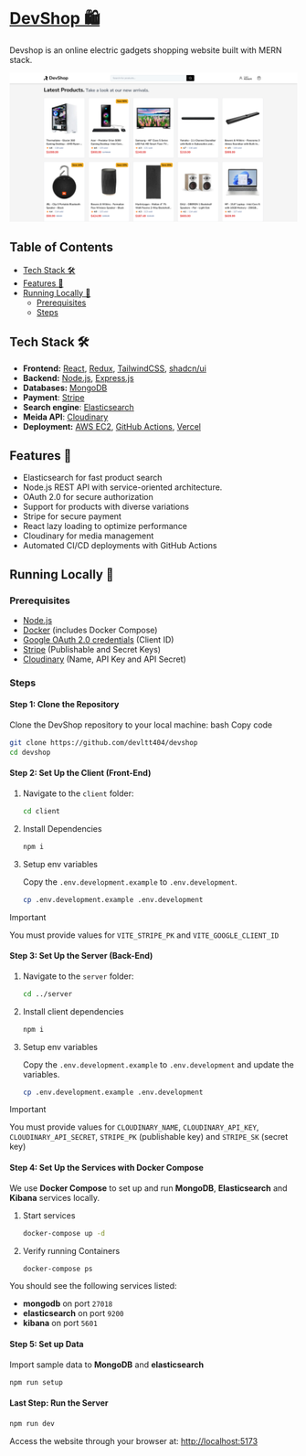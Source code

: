 # [DevShop 🛍️](https://devshop-self.vercel.app)

Devshop is an online electric gadgets shopping website built with MERN stack.

[![DevShop](./screenshot.png)](https://devshop-self.vercel.app)

## Table of Contents

- [Tech Stack 🛠️](#tech-stack-🛠️)
- [Features 🚀](#features-🚀)
- [Running Locally 🧪](#running-locally-🧪)
  - [Prerequisites](#prerequisites)
  - [Steps](#steps)

## Tech Stack 🛠️

- **Frontend:** [React](https://react.dev/), [Redux](https://redux.js.org/), [TailwindCSS](https://tailwindcss.com/), [shadcn/ui](https://ui.shadcn.com/)
- **Backend:** [Node.js](https://nodejs.org/en), [Express.js](https://expressjs.com/)
- **Databases:** [MongoDB](https://www.mongodb.com/)
- **Payment**: [Stripe](https://stripe.com/)
- **Search engine**: [Elasticsearch](https://www.elastic.co/elasticsearch)
- **Meida API**: [Cloudinary](https://cloudinary.com/)
- **Deployment:** [AWS EC2](https://aws.amazon.com/ec2/), [GitHub Actions](https://github.com/features/actions), [Vercel](https://vercel.com/)

## Features 🚀

- Elasticsearch for fast product search
- Node.js REST API with service-oriented architecture.
- OAuth 2.0 for secure authorization
- Support for products with diverse variations
- Stripe for secure payment
- React lazy loading to optimize performance
- Cloudinary for media management
- Automated CI/CD deployments with GitHub Actions

## Running Locally 🧪

### Prerequisites

- [Node.js](https://nodejs.org/en)
- [Docker](https://www.docker.com/) (includes Docker Compose)
- [Google OAuth 2.0 credentials](https://developers.google.com/identity/protocols/oauth2#1.-obtain-oauth-2.0-credentials-from-the-dynamic_data.setvar.console_name-.) (Client ID)
- [Stripe](https://stripe.com/) (Publishable and Secret Keys)
- [Cloudinary](https://cloudinary.com/) (Name, API Key and API Secret)

### Steps

#### Step 1: Clone the Repository

Clone the DevShop repository to your local machine: bash Copy code

```bash
git clone https://github.com/devltt404/devshop
cd devshop
```

#### Step 2: Set Up the Client (Front-End)

1. Navigate to the `client` folder:

   ```bash
   cd client
   ```

2. Install Dependencies

   ```bash
   npm i
   ```

3. Setup env variables

   Copy the `.env.development.example` to `.env.development`.

   ```bash
   cp .env.development.example .env.development
   ```

> [!IMPORTANT]
> You must provide values for `VITE_STRIPE_PK` and `VITE_GOOGLE_CLIENT_ID`

#### Step 3: Set Up the Server (Back-End)

1. Navigate to the `server` folder:

   ```bash
   cd ../server
   ```

2. Install client dependencies

   ```bash
   npm i
   ```

3. Setup env variables

   Copy the `.env.development.example` to `.env.development` and update the variables.

   ```bash
   cp .env.development.example .env.development
   ```

> [!IMPORTANT]
> You must provide values for `CLOUDINARY_NAME`, `CLOUDINARY_API_KEY`, `CLOUDINARY_API_SECRET`, `STRIPE_PK` (publishable key) and `STRIPE_SK` (secret key)

#### Step 4: Set Up the Services with Docker Compose

We use **Docker Compose** to set up and run **MongoDB**, **Elasticsearch** and **Kibana** services locally.

1. Start services

   ```bash
   docker-compose up -d
   ```

2. Verify running Containers

   ```bash
   docker-compose ps
   ```

You should see the following services listed:

- **mongodb** on port `27018`
- **elasticsearch** on port `9200`
- **kibana** on port `5601`

#### Step 5: Set up Data

Import sample data to **MongoDB** and **elasticsearch**

```bash
npm run setup
```

#### Last Step: Run the Server

```bash
npm run dev
```

Access the website through your browser at: [http://localhost:5173](http://localhost:5173)
